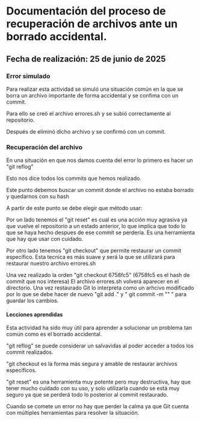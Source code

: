 # Documentación del proceso de recuperación de archivos ante un borrado accidental.

## Fecha de realización: 25 de junio de 2025

### Error simulado
Para realizar esta actividad se simuló una situación común en la que se borra 
un archivo importante de forma accidental y se confima con un commit.

Para ello se creó el archivo errores.sh y se subió correctamente al repositorio.

Después de eliminó dicho archivo y se confirmó con un commit.

### Recuperación del archivo
En una situación en que nos damos cuenta del error lo primero es hacer un "git reflog" 

Esto nos dice todos los commits que hemos realizado. 

Este punto debemos buscar un commit donde el archivo no estaba borrado y quedarnos con su hash

A partir de este punto se debe elegir que método usar:

Por un lado tenemos el "git reset" es cual es una acción muy agrasiva ya que vuelve el repositorio
a un estado anterior, lo que implica que todo lo que se haya hecho despues de ese commit se perdería.
Es una herramienta que hay que usar con cuidado.

Por otro lado tenemos "git checkout" que permite restaurar un commit específico.
Esta tecnica es más suave y será la que se utilizará para restaurar nuestro archivo errores.sh

Una vez realizado la orden "git checkout 6758fc5" (6758fc5 es el hash de commit que nos interesa)
El archivo errores.sh volverá aparecer en el directorio.
Una vez restaurado Git lo interpreta como un arhcivo modificado por lo que se debe hacer de nuevo 
"git add ." y " git commit -m "" " para guardar los cambios.

#### Lecciones aprendidas
Esta actividad ha sido muy útil para aprender a solucionar un problema tan común como es el borrado accidental.

"git reflog" se puede considerar un salvavidas al poder acceder a todos los commit realizados.

"git checkout es la forma más segura y amable de restaurar archivos específicos.

"git reset" es una herramienta muy potente pero muy destructiva, hay que tener mucho cuidado con su uso, y solo
utilizarla cuando se está muy seguro ya que se perderá todo lo posterior al commit restaurado.

Cuando se comete un error no hay que perder la calma ya que Git cuenta con múltiples herramientas para resolver la situación.
